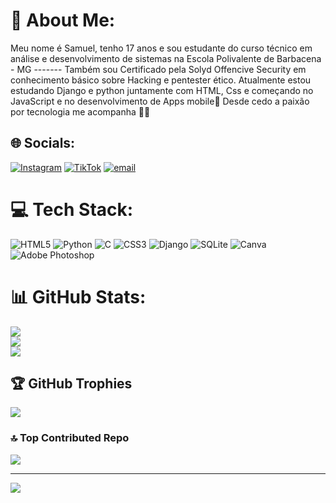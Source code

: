 # 💫 About Me:
Meu nome é Samuel, tenho 17 anos e sou estudante do curso técnico em análise e desenvolvimento de sistemas na Escola Polivalente de Barbacena - MG -------
Também sou Certificado pela Solyd Offencive Security em conhecimento básico sobre Hacking e pentester ético.
Atualmente estou estudando Django e python juntamente com HTML, Css e começando no JavaScript e no desenvolvimento de Apps mobile📱 
Desde cedo a paixão por tecnologia me acompanha 👨‍💻


## 🌐 Socials:
[![Instagram](https://img.shields.io/badge/Instagram-%23E4405F.svg?logo=Instagram&logoColor=white)](https://instagram.com/https://www.instagram.com/samuelgpyt?igsh=MXJ6cnhkb2IxeXJrdA==) [![TikTok](https://img.shields.io/badge/TikTok-%23000000.svg?logo=TikTok&logoColor=white)](https://tiktok.com/@https://www.tiktok.com/@samuelgpytpro?_t=ZM-8woTnIvHsNK&_r=1) [![email](https://img.shields.io/badge/Email-D14836?logo=gmail&logoColor=white)](mailto:samuelvitor.dev@gmail.com) 

# 💻 Tech Stack:
![HTML5](https://img.shields.io/badge/html5-%23E34F26.svg?style=for-the-badge&logo=html5&logoColor=white) ![Python](https://img.shields.io/badge/python-3670A0?style=for-the-badge&logo=python&logoColor=ffdd54) ![C](https://img.shields.io/badge/c-%2300599C.svg?style=for-the-badge&logo=c&logoColor=white) ![CSS3](https://img.shields.io/badge/css3-%231572B6.svg?style=for-the-badge&logo=css3&logoColor=white) ![Django](https://img.shields.io/badge/django-%23092E20.svg?style=for-the-badge&logo=django&logoColor=white) ![SQLite](https://img.shields.io/badge/sqlite-%2307405e.svg?style=for-the-badge&logo=sqlite&logoColor=white) ![Canva](https://img.shields.io/badge/Canva-%2300C4CC.svg?style=for-the-badge&logo=Canva&logoColor=white) ![Adobe Photoshop](https://img.shields.io/badge/adobe%20photoshop-%2331A8FF.svg?style=for-the-badge&logo=adobe%20photoshop&logoColor=white)
# 📊 GitHub Stats:
![](https://github-readme-stats.vercel.app/api?username=Samuel-Dev-Br&theme=dracula&hide_border=false&include_all_commits=false&count_private=false)<br/>
![](https://nirzak-streak-stats.vercel.app/?user=Samuel-Dev-Br&theme=dracula&hide_border=false)<br/>
![](https://github-readme-stats.vercel.app/api/top-langs/?username=Samuel-Dev-Br&theme=dracula&hide_border=false&include_all_commits=false&count_private=false&layout=compact)

## 🏆 GitHub Trophies
![](https://github-profile-trophy.vercel.app/?username=Samuel-Dev-Br&theme=radical&no-frame=false&no-bg=true&margin-w=4)

### 🔝 Top Contributed Repo
![](https://github-contributor-stats.vercel.app/api?username=Samuel-Dev-Br&limit=5&theme=dark&combine_all_yearly_contributions=true)

---
[![](https://visitcount.itsvg.in/api?id=Samuel-Dev-Br&icon=0&color=0)](https://visitcount.itsvg.in)

<!-- Proudly created with GPRM ( https://gprm.itsvg.in ) -->
